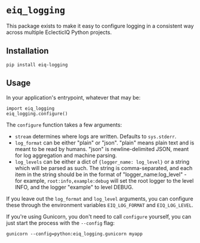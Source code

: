 # `eiq_logging`

This package exists to make it easy to configure logging in a consistent way
across multiple EclecticIQ Python projects.

## Installation

    pip install eiq-logging

## Usage

In your application's entrypoint, whatever that may be:

    import eiq_logging
    eiq_logging.configure()

The `configure` function takes a few arguments:

- `stream` determines where logs are written. Defaults to `sys.stderr`.
- `log_format` can be either "plain" or "json". "plain" means plain text and is meant to be read by humans. "json" is newline-delimited JSON, meant for log aggregation and machine parsing.
- `log_levels` can be either a dict of `{logger_name: log_level}` or a string which will be parsed as such. The string is comma-separated, and each item in the string should be in the format of "logger_name:log_level" - for example, `root:info,example:debug` will set the root logger to the level INFO, and the logger "example" to level DEBUG.

If you leave out the `log_format` and `log_level` arguments, you can configure these through the environment variables `EIQ_LOG_FORMAT` and `EIQ_LOG_LEVEL`.

If you're using Gunicorn, you don't need to call `configure` yourself, you can just start the process with the `--config` flag:

    gunicorn --config=python:eiq_logging.gunicorn myapp
